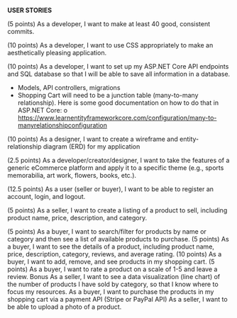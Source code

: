 **USER STORIES**

(5 points) As a developer, I want to make at least 40 good, consistent commits.

(10 points) As a developer, I want to use CSS appropriately to make an aesthetically pleasing application.

(10 points) As a developer, I want to set up my ASP.NET Core API endpoints and SQL database so that I
will be able to save all information in a database.
- Models, API controllers, migrations
- Shopping Cart will need to be a junction table (many-to-many relationship). Here is some good
documentation on how to do that in ASP.NET Core:
o https://www.learnentityframeworkcore.com/configuration/many-to-manyrelationshipconfiguration

(10 points) As a designer, I want to create a wireframe and entity-relationship diagram (ERD) for my
application

(2.5 points) As a developer/creator/designer, I want to take the features of a generic eCommerce platform and apply it to a specific theme (e.g., sports memorabilia, art work, flowers, books, etc.).

(12.5 points) As a user (seller or buyer), I want to be able to register an account, login, and logout.

(5 points) As a seller, I want to create a listing of a product to sell, including product name, price,
description, and category.

(5 points) As a buyer, I want to search/filter for products by name or category and then see a list of
available products to purchase.
(5 points) As a buyer, I want to see the details of a product, including product name, price, description,
category, reviews, and average rating.
(10 points) As a buyer, I want to add, remove, and see products in my shopping cart.
(5 points) As a buyer, I want to rate a product on a scale of 1-5 and leave a review. 
Bonus
As a seller, I want to see a data visualization (line chart) of the number of products I have sold by
category, so that I know where to focus my resources.
As a buyer, I want to purchase the products in my shopping cart via a payment API (Stripe or PayPal API)
As a seller, I want to be able to upload a photo of a product. 